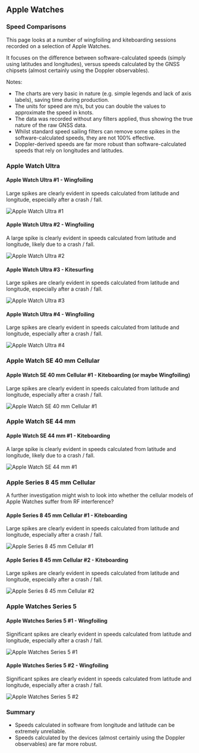 ## Apple Watches

### Speed Comparisons

This page looks at a number of wingfoiling and kiteboarding sessions recorded on a selection of Apple Watches.

It focuses on the difference between software-calculated speeds (simply using latitudes and longitudes), versus speeds calculated by the GNSS chipsets (almost certainly using the Doppler observables).

Notes:

- The charts are very basic in nature (e.g. simple legends and lack of axis labels), saving time during production.
- The units for speed are m/s, but you can double the values to approximate the speed in knots.
- The data was recorded without any filters applied, thus showing the true nature of the raw GNSS data.
- Whilst standard speed sailing filters can remove some spikes in the software-calculated speeds, they are not 100% effective.
- Doppler-derived speeds are far more robust than software-calculated speeds that rely on longitudes and latitudes.



### Apple Watch Ultra

#### Apple Watch Ultra #1 - Wingfoiling

Large spikes are clearly evident in speeds calculated from latitude and longitude, especially after a crash / fall.

![Apple Watch Ultra #1](wingfoil-230722-0826Z/img/cspd-dspd.png)

#### Apple Watch Ultra #2 - Wingfoiling

A large spike is clearly evident in speeds calculated from latitude and longitude, likely due to a crash / fall.

![Apple Watch Ultra #2](wingfoil-230722-1407Z/img/cspd-dspd.png)

#### Apple Watch Ultra #3 - Kitesurfing

Large spikes are clearly evident in speeds calculated from latitude and longitude, especially after a crash / fall.

![Apple Watch Ultra #3](kitesurf-230723-0917Z/img/cspd-dspd.png)

#### Apple Watch Ultra #4 - Wingfoiling

Large spikes are clearly evident in speeds calculated from latitude and longitude, especially after a crash / fall.

![Apple Watch Ultra #4](wingfoil-230723-1322Z/img/cspd-dspd.png)



### Apple Watch SE 40 mm Cellular

#### Apple Watch SE 40 mm Cellular #1 - Kiteboarding (or maybe Wingfoiling)

Large spikes are clearly evident in speeds calculated from latitude and longitude, especially after a crash / fall.

![Apple Watch SE 40 mm Cellular #1](kiteboard-230723-1205Z/img/cspd-dspd.png)



### Apple Watch SE 44 mm

#### Apple Watch SE 44 mm #1 - Kiteboarding

A large spike is clearly evident in speeds calculated from latitude and longitude, likely due to a crash / fall.

![Apple Watch SE 44 mm #1](kiteboard-230723-1208Z/img/cspd-dspd.png)



### Apple Series 8 45 mm Cellular

A further investigation might wish to look into whether the cellular models of Apple Watches suffer from RF interference?

#### Apple Series 8 45 mm Cellular #1 - Kiteboarding

Large spikes are clearly evident in speeds calculated from latitude and longitude, especially after a crash / fall.

![Apple Series 8 45 mm Cellular #1](kiteboard-230722-1622Z/img/cspd-dspd.png)

#### Apple Series 8 45 mm Cellular #2 - Kiteboarding

Large spikes are clearly evident in speeds calculated from latitude and longitude, especially after a crash / fall.

![Apple Series 8 45 mm Cellular #2](kiteboard-230723-1712Z/img/cspd-dspd.png)



### Apple Watches Series 5

#### Apple Watches Series 5 #1 - Wingfoiling

Significant spikes are clearly evident in speeds calculated from latitude and longitude, especially after a crash / fall.

![Apple Watches Series 5 #1](wingfoil-230722-1617Z/img/cspd-dspd.png)

#### Apple Watches Series 5 #2 - Wingfoiling

Significant spikes are clearly evident in speeds calculated from latitude and longitude, especially after a crash / fall.

![Apple Watches Series 5 #2](wingfoil-230722-1720Z/img/cspd-dspd.png)



### Summary

- Speeds calculated in software from longitude and latitude can be extremely unreliable.
- Speeds calculated by the devices (almost certainly using the Doppler observables) are far more robust.
